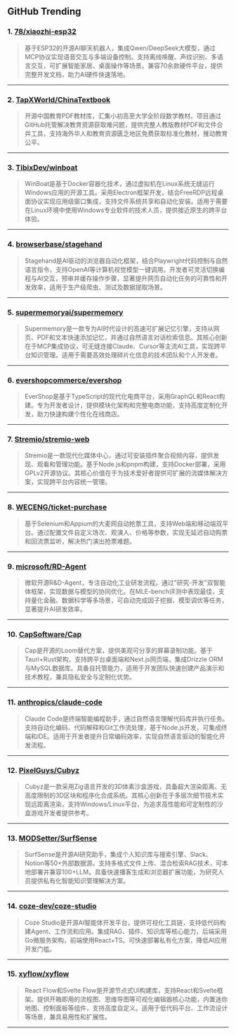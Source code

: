 ## GitHub Trending


### 1. [78/xiaozhi-esp32](https://github.com/78/xiaozhi-esp32)
> 基于ESP32的开源AI聊天机器人，集成Qwen/DeepSeek大模型，通过MCP协议实现语音交互与多端设备控制。支持离线唤醒、声纹识别、多语言交互，可扩展智能家居、桌面操作等场景。兼容70余款硬件平台，提供完整开发文档，助力AI硬件快速落地。
---

### 2. [TapXWorld/ChinaTextbook](https://github.com/TapXWorld/ChinaTextbook)
> 开源中国教育PDF教材库，汇集小初高至大学全阶段数学教材。项目通过GitHub托管解决教育资源获取难问题，提供完整人教版教材PDF和文件合并工具，支持海外华人和教育资源匮乏地区免费获取标准化教材，推动教育公平。
---

### 3. [TibixDev/winboat](https://github.com/TibixDev/winboat)
> WinBoat是基于Docker容器化技术，通过虚拟机在Linux系统无缝运行Windows应用的开源工具。采用Electron框架开发，结合FreeRDP远程桌面协议实现应用级窗口集成，支持文件系统共享和自动化安装。适用于需要在Linux环境中使用Windows专业软件的技术人员，提供接近原生的跨平台体验。
---

### 4. [browserbase/stagehand](https://github.com/browserbase/stagehand)
> Stagehand是AI驱动的浏览器自动化框架，结合Playwright代码控制与自然语言指令，支持OpenAI等计算机视觉模型一键调用。开发者可灵活切换编程与AI交互，预审并缓存操作步骤，显著提升网页自动化任务的可靠性和开发效率，适用于生产级爬虫、测试及数据提取场景。
---

### 5. [supermemoryai/supermemory](https://github.com/supermemoryai/supermemory)
> Supermemory是一款专为AI时代设计的高速可扩展记忆引擎，支持从网页、PDF和文本快速添加记忆，并通过自然语言对话检索信息。其核心创新在于MCP集成协议，可无缝连接Claude、Cursor等主流AI工具，实现跨平台知识管理。适用于需要高效处理碎片化信息的技术团队和个人开发者。
---

### 6. [evershopcommerce/evershop](https://github.com/evershopcommerce/evershop)
> EverShop是基于TypeScript的现代化电商平台，采用GraphQL和React构建。专为开发者设计，提供模块化架构和完整电商功能，支持高度定制化开发，助力快速构建个性化在线商店。
---

### 7. [Stremio/stremio-web](https://github.com/Stremio/stremio-web)
> Stremio是一款现代化媒体中心，通过可安装插件聚合视频内容，提供发现、观看和管理功能。基于Node.js和pnpm构建，支持Docker部署，采用GPLv2开源协议。其核心价值在于为技术爱好者提供可扩展的流媒体解决方案，实现跨平台内容统一管理。
---

### 8. [WECENG/ticket-purchase](https://github.com/WECENG/ticket-purchase)
> 基于Selenium和Appium的大麦网自动抢票工具，支持Web端和移动端双平台。通过配置文件自定义场次、观演人、价格等参数，实现无延迟自动购票和回流票监听，解决热门演出抢票难题。
---

### 9. [microsoft/RD-Agent](https://github.com/microsoft/RD-Agent)
> 微软开源R&D-Agent，专注自动化工业研发流程。通过"研究-开发"双智能体框架，实现数据与模型的协同优化。在MLE-bench评测中表现最佳，支持量化金融、数据科学等多场景，可自动完成因子挖掘、模型调优等任务，显著提升AI研发效率。
---

### 10. [CapSoftware/Cap](https://github.com/CapSoftware/Cap)
> Cap是开源的Loom替代方案，提供美观可分享的屏幕录制功能。基于Tauri+Rust架构，支持跨平台桌面端和Next.js网页端，集成Drizzle ORM与MySQL数据库。具备自托管能力，适用于开发团队快速创建产品演示和技术教程，兼具隐私安全与定制化优势。
---

### 11. [anthropics/claude-code](https://github.com/anthropics/claude-code)
> Claude Code是终端智能编程助手，通过自然语言理解代码库并执行任务。支持自动化编码、代码解释和Git工作流处理，基于Node.js开发，可集成终端和IDE。适用于开发者提升日常编码效率，实现自然语言驱动的智能化开发流程。
---

### 12. [PixelGuys/Cubyz](https://github.com/PixelGuys/Cubyz)
> Cubyz是一款采用Zig语言开发的3D体素沙盒游戏，具备超大渲染距离、无高度限制的3D区块和程序化合成系统。其核心创新在于多层次细节技术实现远距离渲染，支持Windows/Linux平台，为追求高性能和可定制性的沙盒游戏开发者提供参考。
---

### 13. [MODSetter/SurfSense](https://github.com/MODSetter/SurfSense)
> SurfSense是开源AI研究助手，集成个人知识库与搜索引擎、Slack、Notion等50+外部数据源。支持多格式文件上传、混合检索RAG技术，可本地部署并兼容100+LLM。具备快速播客生成和浏览器扩展功能，为研究人员提供私有化智能知识管理解决方案。
---

### 14. [coze-dev/coze-studio](https://github.com/coze-dev/coze-studio)
> Coze Studio是开源AI智能体开发平台，提供可视化工具链，支持低代码构建Agent、工作流和应用。集成RAG、插件、知识库等核心能力，后端采用Go微服务架构，前端使用React+TS。可快速部署私有化方案，降低AI应用开发门槛。
---

### 15. [xyflow/xyflow](https://github.com/xyflow/xyflow)
> React Flow和Svelte Flow是开源节点式UI构建库，支持React和Svelte框架。提供开箱即用的流程图、思维导图等可视化编辑器核心功能，内置迷你地图、控制面板等组件，支持高度自定义。适用于低代码平台、工作流设计等场景，兼具易用性和扩展性。
---
